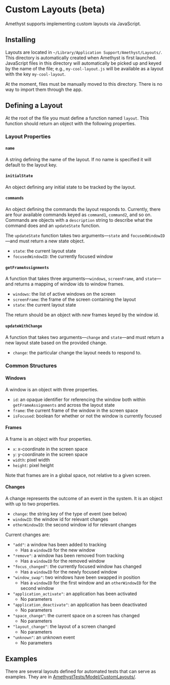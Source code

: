 # Custom Layouts (beta)

Amethyst supports implementing custom layouts via JavaScript.

## Installing

Layouts are located in `~/Library/Application Support/Amethyst/Layouts/`. This directory is automatically created when Amethyst is first launched. JavaScript files in this directory will automatically be picked up and keyed by the name of the file; e.g., `my-cool-layout.js` will be available as a layout with the key `my-cool-layout`.

At the moment, files must be manually moved to this directory. There is no way to import them through the app.

## Defining a Layout

At the root of the file you must define a function named `layout`. This function should return an object with the following properties.

### Layout Properties

#### `name`

A string defining the name of the layout. If no name is specified it will default to the layout key.

#### `initialState`

An object defining any initial state to be tracked by the layout.

#### `commands`

An object defining the commands the layout responds to. Currently, there are four available commands keyed as `command1`, `command2`, and so on. Commands are objects with a `description` string to describe what the command does and an `updateState` function.

The `updateState` function takes two arguments—`state` and `focusedWindowID`—and must return a new state object.

* `state`: the current layout state
* `focusedWindowID`: the currently focused window

#### `getFrameAssignments`

A function that takes three arguments—`windows`, `screenFrame`, and `state`—and returns a mapping of window ids to window frames.

* `windows`: the list of active windows on the screen
* `screenFrame`: the frame of the screen containing the layout
* `state`: the current layout state

The return should be an object with _new_ frames keyed by the window id.

#### `updateWithChange`

A function that takes two arguments—`change` and `state`—and must return a new layout state based on the provided change.

* `change`: the particular change the layout needs to respond to.

### Common Structures

#### Windows

A window is an object with three properties.

* `id`: an opaque identifier for referencing the window both within `getFrameAssignments` and across the layout state
* `frame`: the current frame of the window in the screen space
* `isFocused`: boolean for whether or not the window is currently focused

#### Frames

A frame is an object with four properties.

* `x`: x-coordinate in the screen space
* `y`: y-coordinate in the screen space
* `width`: pixel width
* `height`: pixel height

Note that frames are in a global space, not relative to a given screen.

#### Changes

A change represents the outcome of an event in the system. It is an object with up to two properties.

* `change`: the string key of the type of event (see below)
* `windowID`: the window id for relevant changes
* `otherWindowID`: the second window id for relevant changes

Current changes are:

* `"add"`: a window has been added to tracking
    * Has a `windowID` for the new window
* `"remove"`: a window has been removed from tracking
    * Has a `windowID` for the removed window
* `"focus_changed"`: the currently focused window has changed
    * Has a `windowID` for the newly focused window
* `"window_swap"`: two windows have been swapped in position
    * Has a `windowID` for the first window and an `otherWindowID` for the second window
* `"application_activate"`: an application has been activated
    * No parameters
* `"application_deactivate"`: an application has been deactivated
    * No parameters
* `"space_change"`: the current space on a screen has changed
    * No parameters
* `"layout_change"`: the layout of a screen changed
    * No parameters
* `"unknown"`: an unknown event
    * No parameters

## Examples

There are several layouts defined for automated tests that can serve as examples. They are in [AmethystTests/Model/CustomLayouts/](../AmethystTests/Model/CustomLayouts/).
